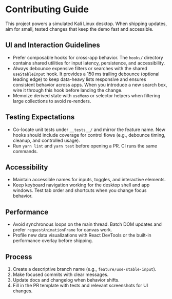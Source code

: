# Contributing Guide

This project powers a simulated Kali Linux desktop. When shipping updates, aim for small, tested changes that keep the demo fast and accessible.

## UI and Interaction Guidelines

- Prefer composable hooks for cross-app behavior. The `hooks/` directory contains shared utilities for input latency, persistence, and accessibility.
- Always debounce expensive filters or searches with the shared `useStableInput` hook. It provides a 150 ms trailing debounce (optional leading edge) to keep data-heavy lists responsive and ensures consistent behavior across apps. When you introduce a new search box, wire it through this hook before landing the change.
- Memoize derived state with `useMemo` or selector helpers when filtering large collections to avoid re-renders.

## Testing Expectations

- Co-locate unit tests under `__tests__/` and mirror the feature name. New hooks should include coverage for control flows (e.g., debounce timing, cleanup, and controlled usage).
- Run `yarn lint` and `yarn test` before opening a PR. CI runs the same commands.

## Accessibility

- Maintain accessible names for inputs, toggles, and interactive elements.
- Keep keyboard navigation working for the desktop shell and app windows. Test tab order and shortcuts when you change focus behavior.

## Performance

- Avoid synchronous loops on the main thread. Batch DOM updates and prefer `requestAnimationFrame` for canvas work.
- Profile new data visualizations with React DevTools or the built-in performance overlay before shipping.

## Process

1. Create a descriptive branch name (e.g., `feature/use-stable-input`).
2. Make focused commits with clear messages.
3. Update docs and changelog when behavior shifts.
4. Fill in the PR template with tests and relevant screenshots for UI changes.
